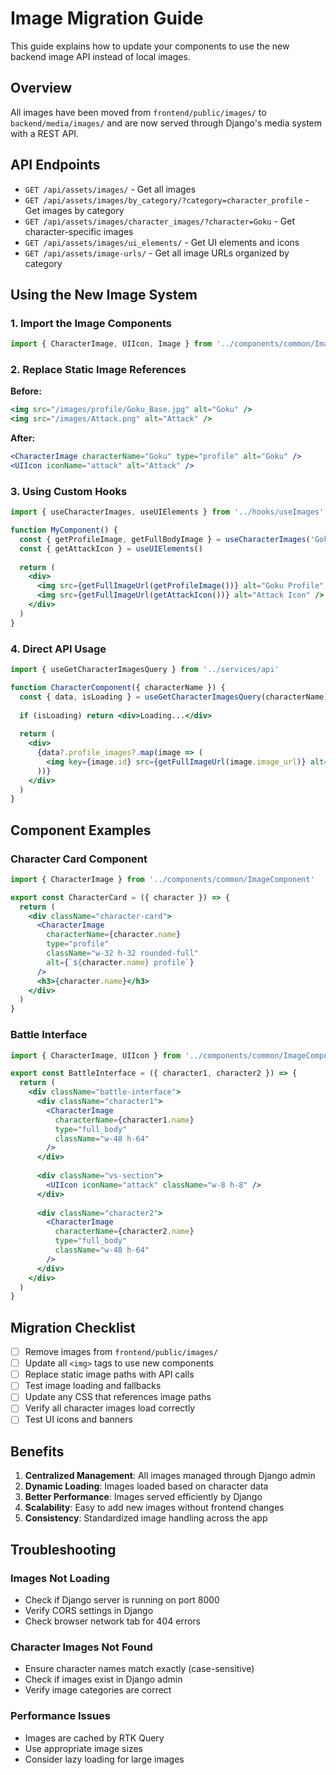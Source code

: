 # Image Migration Guide

This guide explains how to update your components to use the new backend image API instead of local images.

## Overview

All images have been moved from `frontend/public/images/` to `backend/media/images/` and are now served through Django's media system with a REST API.

## API Endpoints

- `GET /api/assets/images/` - Get all images
- `GET /api/assets/images/by_category/?category=character_profile` - Get images by category
- `GET /api/assets/images/character_images/?character=Goku` - Get character-specific images
- `GET /api/assets/images/ui_elements/` - Get UI elements and icons
- `GET /api/assets/image-urls/` - Get all image URLs organized by category

## Using the New Image System

### 1. Import the Image Components

```jsx
import { CharacterImage, UIIcon, Image } from '../components/common/ImageComponent'
```

### 2. Replace Static Image References

**Before:**
```jsx
<img src="/images/profile/Goku_Base.jpg" alt="Goku" />
<img src="/images/Attack.png" alt="Attack" />
```

**After:**
```jsx
<CharacterImage characterName="Goku" type="profile" alt="Goku" />
<UIIcon iconName="attack" alt="Attack" />
```

### 3. Using Custom Hooks

```jsx
import { useCharacterImages, useUIElements } from '../hooks/useImages'

function MyComponent() {
  const { getProfileImage, getFullBodyImage } = useCharacterImages('Goku')
  const { getAttackIcon } = useUIElements()
  
  return (
    <div>
      <img src={getFullImageUrl(getProfileImage())} alt="Goku Profile" />
      <img src={getFullImageUrl(getAttackIcon())} alt="Attack Icon" />
    </div>
  )
}
```

### 4. Direct API Usage

```jsx
import { useGetCharacterImagesQuery } from '../services/api'

function CharacterComponent({ characterName }) {
  const { data, isLoading } = useGetCharacterImagesQuery(characterName)
  
  if (isLoading) return <div>Loading...</div>
  
  return (
    <div>
      {data?.profile_images?.map(image => (
        <img key={image.id} src={getFullImageUrl(image.image_url)} alt={image.name} />
      ))}
    </div>
  )
}
```

## Component Examples

### Character Card Component

```jsx
import { CharacterImage } from '../components/common/ImageComponent'

export const CharacterCard = ({ character }) => {
  return (
    <div className="character-card">
      <CharacterImage 
        characterName={character.name}
        type="profile"
        className="w-32 h-32 rounded-full"
        alt={`${character.name} profile`}
      />
      <h3>{character.name}</h3>
    </div>
  )
}
```

### Battle Interface

```jsx
import { CharacterImage, UIIcon } from '../components/common/ImageComponent'

export const BattleInterface = ({ character1, character2 }) => {
  return (
    <div className="battle-interface">
      <div className="character1">
        <CharacterImage 
          characterName={character1.name}
          type="full_body"
          className="w-48 h-64"
        />
      </div>
      
      <div className="vs-section">
        <UIIcon iconName="attack" className="w-8 h-8" />
      </div>
      
      <div className="character2">
        <CharacterImage 
          characterName={character2.name}
          type="full_body"
          className="w-48 h-64"
        />
      </div>
    </div>
  )
}
```

## Migration Checklist

- [ ] Remove images from `frontend/public/images/`
- [ ] Update all `<img>` tags to use new components
- [ ] Replace static image paths with API calls
- [ ] Test image loading and fallbacks
- [ ] Update any CSS that references image paths
- [ ] Verify all character images load correctly
- [ ] Test UI icons and banners

## Benefits

1. **Centralized Management**: All images managed through Django admin
2. **Dynamic Loading**: Images loaded based on character data
3. **Better Performance**: Images served efficiently by Django
4. **Scalability**: Easy to add new images without frontend changes
5. **Consistency**: Standardized image handling across the app

## Troubleshooting

### Images Not Loading
- Check if Django server is running on port 8000
- Verify CORS settings in Django
- Check browser network tab for 404 errors

### Character Images Not Found
- Ensure character names match exactly (case-sensitive)
- Check if images exist in Django admin
- Verify image categories are correct

### Performance Issues
- Images are cached by RTK Query
- Use appropriate image sizes
- Consider lazy loading for large images
